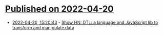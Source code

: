 # [Published on 2022-04-20](index.md)

* [2022-04-20, 15:20:43](https://news.ycombinator.com/item?id=31098205) - [Show HN: DTL: a language and JavaScript lib to transform and manipulate data](https://getdtl.org/)
